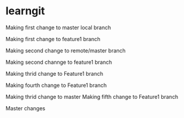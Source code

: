 # learngit

Making first change to master local branch

Making first change to feature1 branch

Making second change to remote/master branch

Making second channge to feature1 branch

Making thrid change to Feature1 branch

Making fourth change to Feature1 branch


Making thrid change to master
Making fifth change to Feature1 branch



Master changes